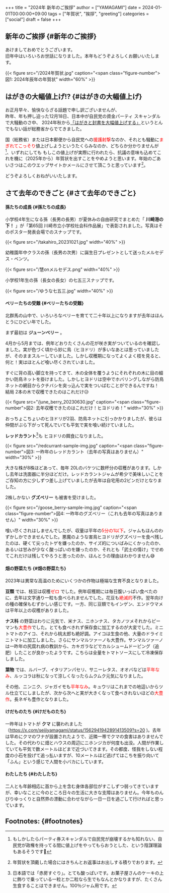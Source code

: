 +++
title = "2024年 新年のご挨拶"
author = ["YAMAGAMI"]
date = 2024-01-01T00:00:00+09:00
tags = ["年賀状", "挨拶", "greeting"]
categories = ["social"]
draft = false
+++

## 新年のご挨拶 {#新年のご挨拶}

あけましておめでとうございます。<br />
旧年中はいろいろお世話になりました。本年もどうぞよろしくお願いいたします。

{{< figure src="/2024年賀状.jpg" caption="<span class=\"figure-number\">&#22259;1:  </span>2024年辰年の年賀状" width="60%" >}}


## はがきの大幅値上げ!? {#はがきの大幅値上げ}

お正月早々、愉快ならざる話題で申し訳ございませんが、<br />
昨年、年も押し迫った12月18日、日本中が自民党の資金パーティ スキャンダルで大騒動のさ中、
2024年秋から[「はがきと封書を大幅値上げする」](https://www.soumu.go.jp/main_content/000917847.pdf)というとんでもない話が総務省からでてきました。

国（総務省）または日本郵便から自民党への<span style="color: red">援護射撃</span>なのか、それとも騒動に<span style="color: red">まぎれてこっそり</span>値上げしようというたくらみなのか、どちらか分かりませんが[^fn:1]、いずれにしても もしこの値上げが実際に行われたら、抗議の意味も込めてこれを機に（2025年から）年賀状を出すことをやめようと思います。年始のごあいさつはこのウエッブサイトかメールにさせて頂こうと思っています[^fn:2]。

どうぞよろしくおねがいいたします。


## さて去年のできごと {#さて去年のできごと}


#### 孫たちの成長 {#孫たちの成長}

小学校4年生になる孫（長男の長男）が夏休みの自由研究でまとめた「 ****川崎港の下！**** 」が「第65回 川崎市立小学校社会科作品展」で表彰されました。写真はそのポスター発表会場でのスナップです。

<a id="figure--takahiro"></a>

{{< figure src="/takahiro_20231021.jpg" width="40%" >}}

幼稚園年中クラスの孫（長男の次男）に誕生日プレゼントとして送ったメルセデス・ベンツ。

<a id="figure--kei's Mercedes"></a>

{{< figure src="/慧onメルセデス.png" width="40%" >}}

小学校1年生の孫（長女の長女）の七五三スナップです。

<a id="figure--takahiro"></a>

{{< figure src="/ゆうな七五三.jpg" width="40%" >}}


#### ベリーたちの受難 {#ベリーたちの受難}

北群馬の山中で、いろいろなベリーを育てて二十年以上になりますが去年はほんとうにひどい年でした。

まず最初は ****ジューンベリー**** 。

4月から5月までは、例年どおりたくさんの花が咲き実がついているのを確認しました。実が色づく頃から妙に鳥（ヒヨドリ）が多いなあとは思っていましたが、そのままスルーしていました。しかし収穫期になってよくよく枝を見ると、何と！実はほとんど喰い尽くされていました。

すぐに背の高い脚立を持ってきて、木の全体を覆うようにそれぞれの木に目の細かい防鳥ネットを掛けました。しかしヒヨドリは空中でホバリングしながら防鳥ネットの網目からクチバシを突っ込んで実をついばむことができるんですね！ 結局 2本の木で収穫できたのはこれだけ😥

<a id="figure--juneberry"></a>

{{< figure src="/june_berry_20230630.jpg" caption="<span class=\"figure-number\">&#22259;2:  </span>去年収穫できたのはこれだけ！ヒヨドリめ！" width="30%" >}}

おっちょこちょいのヒヨドリが2羽、防鳥ネットに引っかかりましたが、彼らは仲間がぶら下がって死んでいても平気で実を喰い続けていました。

****レッドカラント****[^fn:3]も ヒヨドリの餌食になりました。

{{< figure src="/redcurrant-sample-img.jpg" caption="<span class=\"figure-number\">&#22259;3:  </span>一昨年のレッドカラント（去年の写真はありません）" width="30%" >}}

大きな株が8株ほどあって、毎年 20Lのバケツに数杯分の収穫があります。しかし去年は洗面器に半分ほどだけ。レッドカラントジャムが希少で美味しいことをご存知の方に少しずつ差し上げていましたが去年は自宅用の2ビンだけとなりました。

2株しかない ****グズベリー**** も被害を受けました。

{{< figure src="/goose_berry-sample-img.jpg" caption="<span class=\"figure-number\">&#22259;4:  </span>一昨年のグズベリー（これも去年の写真はありません）" width="30%" >}}

喰い尽くされはしませんでしたが、収量は平年の<span style="color: red">5分の1以下</span>。ジャムもほんのわずかしかできませんでした。悪魔のような害鳥ヒヨドリがグズベリーを食べ残したのは、硬くて尖ったトゲを嫌ったのか、サイズ的についばみにくかったのか、あるいは甘みが少なく酸っぱいのを嫌ったのか、それとも「武士の情け」でせめてこれだけは残してやろうと思ったのか、ほんとうの理由はわかりません&#128517;


#### 畑の野菜たち {#畑の野菜たち}

2023年は異常な高温のためにいくつかの作物は極端な生育不良となりました。

****豆類**** では、枝豆は収穫<span style="color: red">ゼロ</span> でした。例年収穫期には毎日腹いっぱい食べたのに、去年は文字通り一粒も食べられませんでした。花豆も<span style="color: red">絶滅的</span>不作。翌年向けの種の確保もむずかしい感じです。一方、同じ豆類でもインゲン、エンドウマメは平年以上の収穫がありました。

****ナス科**** の野菜はわりに元気で、米ナス、ニホンナス、タカノツメそれからピーマンも<span style="color: red">大豊作</span>でした。とても食べきれず保存食に加工するのが大変でした。ミニトマトのアイコ、それから桃太郎も絶好調。アイコは生食の他、大量のドライミニトマトに加工しました。さらにサンマルツァーノも大豊作。サンマルツァーノは一昨年の尻腐れ病の教訓から、カキガラなどでカルシュームドーピング（追肥）したことが良かったようです。こちらは全量をトマトソースにして冷凍保存しました。

****葉物**** では、ルバーブ、イタリアンパセリ、サニーレタス、オオバなどは<span style="color: red">平年なみ</span>、ルッコラは秋になって涼しくなったらムクムク元気になりました。

その他、ニンニク、ジャガイモも<span style="color: red">平年なみ</span>。キュウリはこれまでの地這いからツル仕立てにしましたが、次から次へと実が大きくなって食べきれないほどの<span style="color: red">大豊作</span>。長ネギも豊作となりました。


#### けだものたち {#けだものたち}

一昨年はトマトが ****クマ**** に襲われました（<https://x.com/seijiyamagami/status/1562941942891413509?s=20> )。去年は早めにクマのワナが設置されたようで、近隣一帯でクマの食害はありませんでした。その代わりに畑とハウスの周辺にニホンジカが何度も出没。人間が作業していても平気で数メートルほどまで近づいてきます。その都度、怪我をしない程度の小石を投げて追っ払いますが、10メートルほど逃げてはこちを振り向いて「ふん」という感じで人間を小バカにしています。


#### わたしたち {#わたしたち}

二人とも年齢相応に首から上を含む身体各部位がすこしずつ弱ってきていますが、幸いなことに今のところ日々の生活に大きな支障はありません。今年ものんびりゆっくりと自然界の漂動に合わせながら一日一日を過ごして行ければと思っています。


## Footnotes: {#footnotes}

[^fn:1]: もしかしたらパーティ券スキャンダルで自民党が崩壊するかも知れない、自民党が政権を持ってる間に値上げをやってもらおうとした、という陰謀理論もあるそうです🤣
[^fn:2]: 年賀状を頂戴した場合にはきちんとお返事はお出しする積りでおります。
[^fn:3]: 日本語では「赤房すぐり」。とても酸っぱいです。お菓子屋さんのケーキの上に飾りで乗っている一粒とか二粒なら生でもなんとかなりますが、たくさん生食することはできません。100％ジャム用です。
